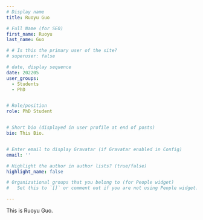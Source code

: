 ```yaml
---
# Display name
title: Ruoyu Guo

# Full Name (for SEO)
first_name: Ruoyu
last_name: Guo

# # Is this the primary user of the site?
# superuser: false

# date, display sequence
date: 202205
user_groups:
  - Students
  - PhD


# Role/position
role: PhD Student


# Short bio (displayed in user profile at end of posts)
bio: This Bio.


# Enter email to display Gravatar (if Gravatar enabled in Config)
email: ''

# Highlight the author in author lists? (true/false)
highlight_name: false

# Organizational groups that you belong to (for People widget)
#   Set this to `[]` or comment out if you are not using People widget.

---
```


This is Ruoyu Guo.
